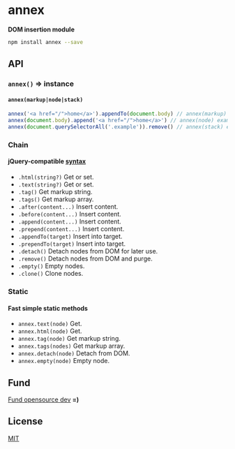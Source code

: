 # annex
<b>DOM insertion module</b>

```sh
npm install annex --save
```

## API
### `annex()` &rArr; instance
#### `annex(markup|node|stack)`

```js
annex('<a href="/">home</a>').appendTo(document.body) // annex(markup) example
annex(document.body).append('<a href="/">home</a>') // annex(node) example
annex(document.querySelectorAll('.example')).remove() // annex(stack) example
```

### Chain
#### jQuery-compatible [syntax](http://api.jquery.com/category/manipulation/dom-insertion-inside/)
- `.html(string?)` Get or set.
- `.text(string?)` Get or set.
- `.tag()` Get markup string.
- `.tags()` Get markup array.
- `.after(content...)` Insert content.
- `.before(content...)` Insert content.
- `.append(content...)` Insert content.
- `.prepend(content...)` Insert content.
- `.appendTo(target)` Insert into target.
- `.prependTo(target)` Insert into target.
- `.detach()` Detach nodes from DOM for later use.
- `.remove()` Detach nodes from DOM and purge.
- `.empty()` Empty nodes.
- `.clone()` Clone nodes.

### Static
#### Fast simple static methods
- `annex.text(node)` Get.
- `annex.html(node)` Get.
- `annex.tag(node)` Get markup string.
- `annex.tags(nodes)` Get markup array.
- `annex.detach(node)` Detach from DOM.
- `annex.empty(node)` Empty node.

## Fund

[Fund opensource dev](https://www.gittip.com/ryanve/) <b>=)</b>

## License

[MIT](package.json)
